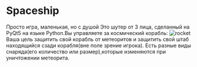 # Spaceship
Просто игра, маленькая, но с душой
Это шутер от 3 лица, сделанный на PyQt5 на языке Python.Вы управляете за космический корабль:
![rocket](https://user-images.githubusercontent.com/103449749/162803443-37ada594-5367-4932-a358-347cafa7dd76.png)
Ваша цель защитить свой корабль от метеоритов и защитить свой штаб находящийся сзади корабля(вне поле зрение игрока).
Есть разные виды снаряда(его количество или размер),которые изменяются при уничтожении метеорита.
